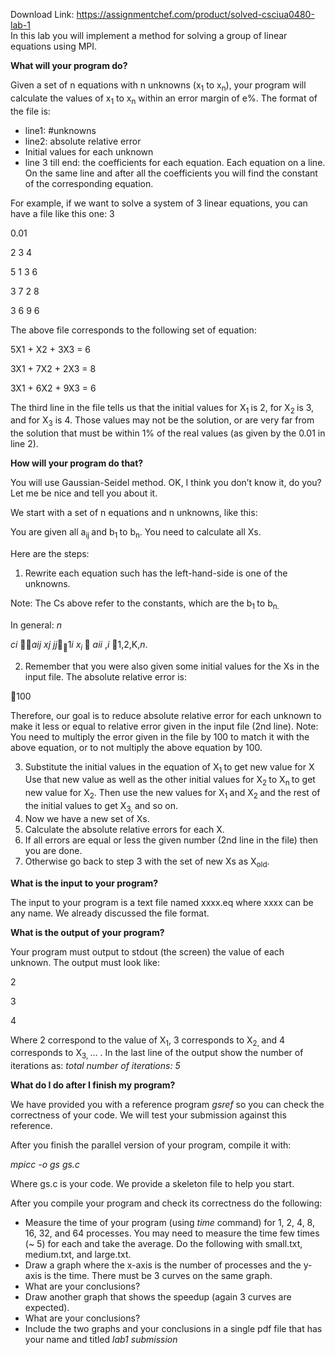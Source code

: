 Download Link: https://assignmentchef.com/product/solved-csciua0480-lab-1
<br>
In this lab you will implement a method for solving a group of linear equations using MPI.

<strong>What will your program do? </strong>

Given a set of n equations with n unknowns (x<sub>1</sub> to x<sub>n</sub>), your program will calculate the values of x<sub>1</sub> to x<sub>n</sub> within an error margin of e%. The format of the file is:

<ul>

 <li>line1: #unknowns</li>

 <li>line2: absolute relative error</li>

 <li>Initial values for each unknown</li>

 <li>line 3 till end: the coefficients for each equation. Each equation on a line. On the same line and after all the coefficients you will find the constant of the corresponding equation.</li>

</ul>

For example, if we want to solve a system of 3 linear equations, you can have a file like this one: 3

0.01

2 3 4

5 1 3 6

3 7 2 8

3 6 9 6




The above file corresponds to the following set of equation:

5X1 +    X2  + 3X3 = 6

3X1 + 7X2  + 2X3 = 8

3X1 + 6X2  + 9X3 = 6

The third line in the file tells us that the initial values for X<sub>1 </sub>is 2, for X<sub>2 </sub>is 3, and for X<sub>3</sub> is 4. Those values may not be the solution, or are very far from the solution that must be within 1% of the real values (as given by the 0.01 in line 2).

<strong>How will your program do that? </strong>




You will use Gaussian-Seidel method. OK, I think you don’t know it, do you? Let me be nice and tell you about it.

We start with a set of n equations and n unknowns, like this:

You are given all a<sub>ij </sub>and b<sub>1 </sub> to b<sub>n</sub>. You need to calculate all Xs.

Here are the steps:

<ol>

 <li>Rewrite each equation such has the left-hand-side is one of the unknowns.</li>

</ol>




Note: The Cs above refer to the constants, which are the b<sub>1 </sub> to b<sub>n. </sub>

In general:                    <em>n</em>

<em>c</em><em>i </em><em>a</em><em>ij x</em><em>j </em>        <em>jj</em><sub></sub>1<em>i </em><sub>     </sub><em>x</em><em><sub>i </sub></em>       <em>a</em><em>ii   </em>,<em>i </em>1,2,K,<em>n</em>.




<ol start="2">

 <li>Remember that you were also given some initial values for the Xs in the input file. The absolute relative error is:</li>

</ol>

100




Therefore, our goal is to reduce absolute relative error for each unknown to make it  less or equal to relative error given in the input file (2nd line). Note: You need to multiply the error given in the file by 100 to match it with the above equation, or to not multiply the above equation by 100.

<ol start="3">

 <li>Substitute the initial values in the equation of X<sub>1 </sub>to get new value for X Use that new value as well as the other initial values for X<sub>2 </sub>to X<sub>n </sub>to get new value for X<sub>2</sub>. Then use the new values for X<sub>1 </sub>and X<sub>2 </sub>and the rest of the initial values to get X<sub>3, </sub>and so on.</li>

 <li>Now we have a new set of Xs.</li>

 <li>Calculate the absolute relative errors for each X.</li>

 <li>If all errors are equal or less the given number (2nd line in the file) then you are done.</li>

 <li>Otherwise go back to step 3 with the set of new Xs as X<sub>old</sub>.</li>

</ol>




<strong>What is the input to your program? </strong>




The input to your program is a text file named xxxx.eq where xxxx can be any name. We already discussed the file format.




<strong>What is the output of your program? </strong>




Your program must output to stdout (the screen) the value of each unknown. The output must look like:

2

3

4

Where 2 correspond to the value of X<sub>1</sub>, 3 corresponds to X<sub>2, </sub>and 4 corresponds to X<sub>3, </sub>… . In the last line of the output show the number of iterations as: <em>total number of iterations: 5</em>




<strong>What do I do after I finish my program? </strong>




We have provided you with a reference program <em>gsref </em>so you can check the correctness of your code. We will test your submission against this reference.




After you finish the parallel version of your program, compile it with:

<em>mpicc -o gs gs.c </em>

Where gs.c is your code. We provide a skeleton file to help you start.




After you compile your program and check its correctness do the following:

<ul>

 <li>Measure the time of your program (using <em>time </em>command) for 1, 2, 4, 8, 16, 32, and 64 processes. You may need to measure the time few times (~ 5) for each and take the average. Do the following with small.txt, medium.txt, and large.txt.</li>

 <li>Draw a graph where the x-axis is the number of processes and the y-axis is the time. There must be 3 curves on the same graph.</li>

 <li>What are your conclusions?</li>

 <li>Draw another graph that shows the speedup (again 3 curves are expected).</li>

 <li>What are your conclusions?</li>

 <li>Include the two graphs and your conclusions in a single pdf file that has your name and titled <em>lab1 submission</em></li>

</ul>